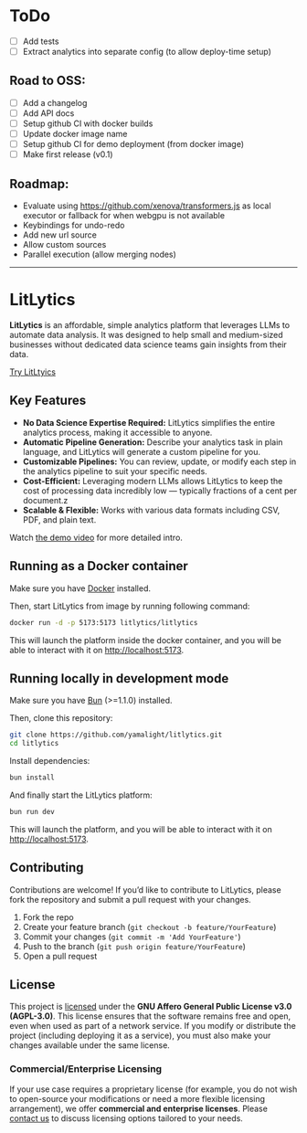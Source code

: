 # ToDo

- [ ] Add tests
- [ ] Extract analytics into separate config (to allow deploy-time setup)

## Road to OSS:

- [ ] Add a changelog
- [ ] Add API docs
- [ ] Setup github CI with docker builds
- [ ] Update docker image name
- [ ] Setup github CI for demo deployment (from docker image)
- [ ] Make first release (v0.1)

## Roadmap:

- Evaluate using https://github.com/xenova/transformers.js as local executor or fallback for when webgpu is not available
- Keybindings for undo-redo
- Add new url source
- Allow custom sources
- Parallel execution (allow merging nodes)

---

# LitLytics

**LitLytics** is an affordable, simple analytics platform that leverages LLMs to automate data analysis.
It was designed to help small and medium-sized businesses without dedicated data science teams gain insights from their data.

[Try LitLtyics](https://litlytics.codezen.dev)

## Key Features

- **No Data Science Expertise Required:** LitLytics simplifies the entire analytics process, making it accessible to anyone.
- **Automatic Pipeline Generation:** Describe your analytics task in plain language, and LitLytics will generate a custom pipeline for you.
- **Customizable Pipelines:** You can review, update, or modify each step in the analytics pipeline to suit your specific needs.
- **Cost-Efficient:** Leveraging modern LLMs allows LitLytics to keep the cost of processing data incredibly low — typically fractions of a cent per document.z
- **Scalable & Flexible:** Works with various data formats including CSV, PDF, and plain text.

Watch [the demo video](https://youtu.be/GHXn0l5qcr0) for more detailed intro.

## Running as a Docker container

Make sure you have [Docker](https://www.docker.com/) installed.

Then, start LitLytics from image by running following command:

```bash
docker run -d -p 5173:5173 litlytics/litlytics
```

This will launch the platform inside the docker container, and you will be able to interact with it on [http://localhost:5173](http://localhost:5173).

## Running locally in development mode

Make sure you have [Bun](https://bun.sh/) (>=1.1.0) installed.

Then, clone this repository:

```bash
git clone https://github.com/yamalight/litlytics.git
cd litlytics
```

Install dependencies:

```bash
bun install
```

And finally start the LitLytics platform:

```bash
bun run dev
```

This will launch the platform, and you will be able to interact with it on [http://localhost:5173](http://localhost:5173).

## Contributing

Contributions are welcome! If you’d like to contribute to LitLytics, please fork the repository and submit a pull request with your changes.

1. Fork the repo
2. Create your feature branch (`git checkout -b feature/YourFeature`)
3. Commit your changes (`git commit -m 'Add YourFeature'`)
4. Push to the branch (`git push origin feature/YourFeature`)
5. Open a pull request

## License

This project is [licensed](/LICENSE.md) under the **GNU Affero General Public License v3.0 (AGPL-3.0)**.
This license ensures that the software remains free and open, even when used as part of a network service. If you modify or distribute the project (including deploying it as a service), you must also make your changes available under the same license.

### Commercial/Enterprise Licensing

If your use case requires a proprietary license (for example, you do not wish to open-source your modifications or need a more flexible licensing arrangement), we offer **commercial and enterprise licenses**. Please [contact us](mailto:tim@codezen.dev) to discuss licensing options tailored to your needs.

